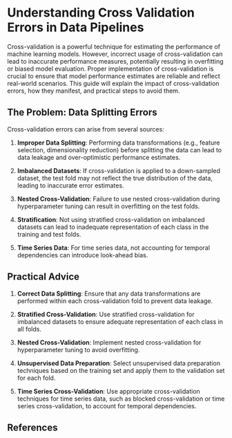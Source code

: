 # Understanding Cross Validation Errors in Data Pipelines

Cross-validation is a powerful technique for estimating the performance of machine learning models. However, incorrect usage of cross-validation can lead to inaccurate performance measures, potentially resulting in overfitting or biased model evaluation. Proper implementation of cross-validation is crucial to ensure that model performance estimates are reliable and reflect real-world scenarios. This guide will explain the impact of cross-validation errors, how they manifest, and practical steps to avoid them.

## The Problem: Data Splitting Errors

Cross-validation errors can arise from several sources:

1. **Improper Data Splitting**: Performing data transformations (e.g., feature selection, dimensionality reduction) before splitting the data can lead to data leakage and over-optimistic performance estimates.

2. **Imbalanced Datasets**: If cross-validation is applied to a down-sampled dataset, the test fold may not reflect the true distribution of the data, leading to inaccurate error estimates.

3. **Nested Cross-Validation**: Failure to use nested cross-validation during hyperparameter tuning can result in overfitting on the test folds.

4. **Stratification**: Not using stratified cross-validation on imbalanced datasets can lead to inadequate representation of each class in the training and test folds.

5. **Time Series Data**: For time series data, not accounting for temporal dependencies can introduce look-ahead bias.

## Practical Advice

1. **Correct Data Splitting**: Ensure that any data transformations are performed within each cross-validation fold to prevent data leakage.

2. **Stratified Cross-Validation**: Use stratified cross-validation for imbalanced datasets to ensure adequate representation of each class in all folds.

3. **Nested Cross-Validation**: Implement nested cross-validation for hyperparameter tuning to avoid overfitting.

4. **Unsupervised Data Preparation**: Select unsupervised data preparation techniques based on the training set and apply them to the validation set for each fold.

5. **Time Series Cross-Validation**: Use appropriate cross-validation techniques for time series data, such as blocked cross-validation or time series cross-validation, to account for temporal dependencies.

## References